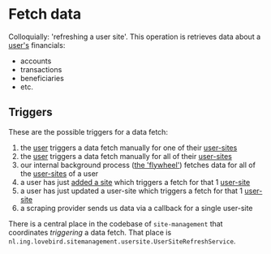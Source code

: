 # Fetch data

Colloquially: 'refreshing a user site'.
This operation is retrieves data about a [user's](../concepts/user.md) financials:

- accounts
- transactions
- beneficiaries
- etc.


## Triggers

These are the possible triggers for a data fetch:

1. the [user](../concepts/user.md) triggers a data fetch manually for one of their [user-sites](../concepts/user-site.md)
2. the [user](../concepts/user.md) triggers a data fetch manually for all of their [user-sites](../concepts/user-site.md)
3. our internal background process ([the 'flywheel'](../processes/internal-flywheel.md)) fetches data for all of the [user-sites](../concepts/user-site.md) of a user
4. a user has just [added a site](add-site.md) which triggers a fetch for that 1 [user-site](../concepts/user-site.md)
5. a user has just updated a user-site which triggers a fetch for that 1 [user-site](../concepts/user-site.md)
6. a scraping provider sends us data via a callback for a single user-site

There is a central place in the codebase of `site-management` that coordinates _triggering_ a data fetch.
That place is `nl.ing.lovebird.sitemanagement.usersite.UserSiteRefreshService`.

